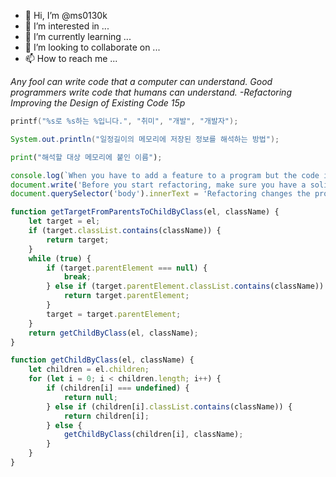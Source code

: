 - 👋 Hi, I’m @ms0130k
- 👀 I’m interested in ...
- 🌱 I’m currently learning ...
- 💞️ I’m looking to collaborate on ...
- 📫 How to reach me ...

_Any fool can write code that a computer can understand. Good programmers write code that humans can understand. -Refactoring Improving the Design of Existing Code 15p_

```c
printf("%s로 %s하는 %입니다.", "취미", "개발", "개발자");
```
```java
System.out.println("일정길이의 메모리에 저장된 정보를 해석하는 방법");
```
```python
print("해석할 대상 메모리에 붙인 이름");
```
```javascript
console.log(`When you have to add a feature to a program but the code is not structrued in a convenient way, first refactor the program to make it easy to add the feature, then add the feature.`);
document.write('Before you start refactoring, make sure you have a solid suite of tests. These tests must be self-checking.');
document.querySelector('body').innerText = 'Refactoring changes the program in small steps, so if you make a mistake, it is easy to find where the bug is.';
```
```javascript
function getTargetFromParentsToChildByClass(el, className) {
	let target = el;
	if (target.classList.contains(className)) {
		return target;
	}
	while (true) {
		if (target.parentElement === null) {
			break;
		} else if (target.parentElement.classList.contains(className)) {
			return target.parentElement;
		}
		target = target.parentElement;
	}
	return getChildByClass(el, className);
}

function getChildByClass(el, className) {
	let children = el.children;
	for (let i = 0; i < children.length; i++) {
		if (children[i] === undefined) {
			return null;
		} else if (children[i].classList.contains(className)) {
			return children[i];
		} else {
			getChildByClass(children[i], className);
		}
	}
}
```

<!---
ms0130k/ms0130k is a ✨ special ✨ repository because its `README.md` (this file) appears on your GitHub profile.
You can click the Preview link to take a look at your changes.
--->

